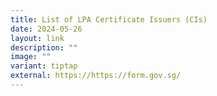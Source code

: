 ```yaml
---
title: List of LPA Certificate Issuers (CIs)
date: 2024-05-26
layout: link
description: ""
image: ""
variant: tiptap
external: https://https://form.gov.sg/
---
```

